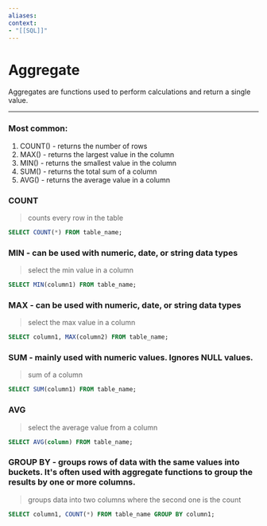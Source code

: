 ```yaml
---
aliases:
context:
- "[[SQL]]"
---
```


# Aggregate

Aggregates are functions used to perform calculations and return a single value.

---
### Most common:
1. COUNT() - returns the number of rows
2. MAX() - returns the largest value in the column
3. MIN() - returns the smallest value in the column
4. SUM() - returns the total sum of a column
5. AVG() - returns the average value in a column


### COUNT

> counts every row in the table
``` SQL
SELECT COUNT(*) FROM table_name;
```


### MIN - can be used with numeric, date, or string data types

> select the min value in a column
``` SQL
SELECT MIN(column1) FROM table_name;
```

### MAX - can be used with numeric, date, or string data types

> select the max value in a column
``` SQL
SELECT column1, MAX(column2) FROM table_name;
```

### SUM - mainly used with numeric values. Ignores NULL values.

> sum of a column
``` SQL
SELECT SUM(column1) FROM table_name;
```

### AVG

> select the average value from a column
``` SQL
SELECT AVG(column) FROM table_name;
```

### GROUP BY - groups rows of data with the same values into buckets. It's often used with aggregate functions to group the results by one or more columns.

> groups data into two columns where the second one is the count
``` SQL
SELECT column1, COUNT(*) FROM table_name GROUP BY column1;
```
